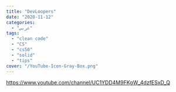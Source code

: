 ```yaml
---
title: "DevLoopers"
date: "2020-11-12"
categories:
  - "عربي"
tags:
  - "clean code"
  - "CS"
  - "cs50"
  - "solid"
  - "tips"
cover: "/YouTube-Icon-Gray-Box.png"
---
```


https://www.youtube.com/channel/UC1YDD4M9FKgW_4dzfESxD_Q
